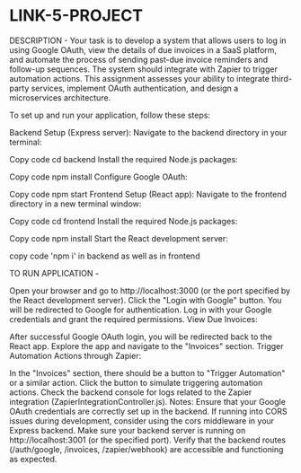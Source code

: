 # LINK-5-PROJECT
DESCRIPTION - Your task is to develop a system that allows users to log in using Google OAuth, view the details of due
invoices in a SaaS platform, and automate the process of sending past-due invoice reminders and
follow-up sequences. The system should integrate with Zapier to trigger automation actions. This
assignment assesses your ability to integrate third-party services, implement OAuth authentication, and
design a microservices architecture.

To set up and run your application, follow these steps:

Backend Setup (Express server): Navigate to the backend directory in your terminal:

 Copy code cd backend Install the required Node.js packages:

 Copy code npm install Configure Google OAuth:

 Copy code npm start Frontend Setup (React app): Navigate to the frontend directory in a new terminal window:

 Copy code cd frontend Install the required Node.js packages:

 Copy code npm install Start the React development server:

 copy code 'npm i' in backend as well as in frontend

TO RUN APPLICATION -

Open your browser and go to http://localhost:3000 (or the port specified by the React development server). Click the "Login with Google" button. You will be redirected to Google for authentication. Log in with your Google credentials and grant the required permissions. View Due Invoices:

After successful Google OAuth login, you will be redirected back to the React app. Explore the app and navigate to the "Invoices" section. Trigger Automation Actions through Zapier:

In the "Invoices" section, there should be a button to "Trigger Automation" or a similar action. Click the button to simulate triggering automation actions. Check the backend console for logs related to the Zapier integration (ZapierIntegrationController.js). Notes: Ensure that your Google OAuth credentials are correctly set up in the backend. If running into CORS issues during development, consider using the cors middleware in your Express backend. Make sure your backend server is running on http://localhost:3001 (or the specified port). Verify that the backend routes (/auth/google, /invoices, /zapier/webhook) are accessible and functioning as expected.

